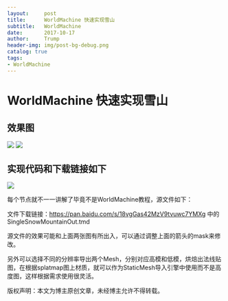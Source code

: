 ```yaml
---
layout:     post
title:      WorldMachine 快速实现雪山
subtitle:   WorldMachine
date:       2017-10-17
author:     Trump
header-img: img/post-bg-debug.png
catalog: true
tags:
- WorldMachine
---
```



# WorldMachine 快速实现雪山
## 效果图

![](http://mingchuan.wang/img/WM_SnowMountain/1.png)
![](http://mingchuan.wang/img/WM_SnowMountain/2.png)

## 实现代码和下载链接如下

![](http://mingchuan.wang/img/WM_SnowMountain/3.png)

每个节点就不一一讲解了毕竟不是WorldMachine教程，源文件如下：

文件下载链接：https://pan.baidu.com/s/18vgGas42MzV9tvuwc7YMXg 中的 SingleSnowMountainOut.tmd

源文件的效果可能和上面两张图有所出入，可以通过调整上面的箭头的mask来修改。

另外可以选择不同的分辨率导出两个Mesh，分别对应高模和低模，烘焙出法线贴图，在根据splatmap图上材质，就可以作为StaticMesh导入引擎中使用而不是高度图，这样根据需求使用很灵活。



版权声明：本文为博主原创文章，未经博主允许不得转载。
